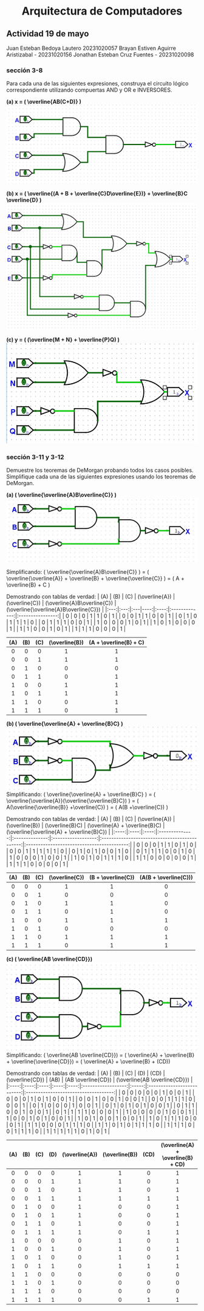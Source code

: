 <h1 style="text-align: center;">Arquitectura de Computadores</h1>

## Actividad 19 de mayo 

Juan Esteban Bedoya Lautero 20231020057
Brayan Estiven Aguirre Aristizabal - 20231020156
Jonathan Esteban Cruz Fuentes - 20231020098


### sección 3-8

Para cada una de las siguientes expresiones, construya el circuito lógico correspondiente utilizando compuertas AND y OR e INVERSORES.

**(a) x = \( \overline{AB(C+D)} \)**
![circuito 3-8 a](images/circuito3-8a.png)

**(b) x = \( \overline{(A + B + \overline{C}D\overline{E})} + \overline{B}C \overline{D} \)**
![circuito 3-8 b](images/circuito3-8b.png)

**(c) y = \( (\overline{M + N} + \overline{P}Q) \)**
![circuito 3-8 c](images/circuito3-8c.png)

### sección 3-11 y 3-12
Demuestre los teoremas de DeMorgan probando todos los casos posibles.
Simplifique cada una de las siguientes expresiones usando los teoremas de DeMorgan.

**(a) \( \overline{\overline{A}B\overline{C}} \)**
![circuito 3-11 a](images/circuito3-11a.png)

Simplificando:
\( \overline{\overline{A}B\overline{C}} \)
= \( \overline{\overline{A}} + \overline{B} + \overline{\overline{C}} \)
= \( A + \overline{B} + C \)

Demostrando con tablas de verdad:
| \(A\) | \(B\) | \(C\) | \(\overline{A}\) | \(\overline{C}\) | \(\overline{A}B\overline{C}\) | \(\overline{\overline{A}B\overline{C}}\) |
|:---:|:---:|:---|----:|:----:|:-------------:|:----------------:|
| 0 | 0 | 0 |  1 |  1 |      0      |        1       |
| 0 | 0 | 1 |  1 |  0 |      0      |        1       |
| 0 | 1 | 0 |  1 |  1 |      1      |        0       |
| 0 | 1 | 1 |  1 |  0 |      0      |        1       |
| 1 | 0 | 0 |  0 |  1 |      0      |        1       |
| 1 | 0 | 1 |  0 |  0 |      0      |        1       |
| 1 | 1 | 0 |  0 |  1 |      0      |        1       |
| 1 | 1 | 1 |  0 |  0 |      0      |        1       |

| \(A\) | \(B\) | \(C\) | \(\overline{B}\) | \(A + \overline{B} + C\) |
|:----:|:----:|:----:|:--------------:|:-----------------------:|
| 0    | 0    | 0    |       1        |            1            |
| 0    | 0    | 1    |       1        |            1            |
| 0    | 1    | 0    |       0        |            0            |
| 0    | 1    | 1    |       0        |            1            |
| 1    | 0    | 0    |       1        |            1            |
| 1    | 0    | 1    |       1        |            1            |
| 1    | 1    | 0    |       0        |            1            |
| 1    | 1    | 1    |       0        |            1            |



**(b) \( \overline{\overline{A}  + \overline{B}C} \)**
![circuito 3-11 b](images/circuito3-11b.png)
Simplificando:
\( \overline{\overline{A}  + \overline{B}C} \)
= \( \overline{\overline{A}}(\overline{\overline{B}C}) \)
= \( A(\overline{\overline{B}} +\overline{C}) \)
= \( A(B +\overline{C}) \)

Demostrando con tablas de verdad:
| \(A\) | \(B\) | \(C\) | \(\overline{A}\) | \(\overline{B}\) | \(\overline{B}C\) |        \(\overline{A} + \overline{B}C\)        | \(\overline{\overline{A} + \overline{B}C}\) |
|:----:|:----:|:----:|:--------------:|:--------------:|:------------------:|:---------------------------------------------:|:------------------------------------------:|
|  0   |  0   |  0   |       1        |       1        |         0          |                      1                        |                    0                       |
|  0   |  0   |  1   |       1        |       1        |         1          |                      1                        |                    0                       |
|  0   |  1   |  0   |       1        |       0        |         0          |                      1                        |                    0                       |
|  0   |  1   |  1   |       1        |       0        |         0          |                      1                        |                    0                       |
|  1   |  0   |  0   |       0        |       1        |         0          |                      0                        |                    1                       |
|  1   |  0   |  1   |       0        |       1        |         1          |                      1                        |                    0                       |
|  1   |  1   |  0   |       0        |       0        |         0          |                      0                        |                    1                       |
|  1   |  1   |  1   |       0        |       0        |         0          |                      0                        |                    1                       |

| \(A\) | \(B\) | \(C\) | \(\overline{C}\) | \(B + \overline{C}\) | \(A(B + \overline{C})\) |
|:----:|:----:|:----:|:-----------------:|:---------------------:|:------------------------:|
|  0   |  0   |  0   |        1          |           1           |            0             |
|  0   |  0   |  1   |        0          |           0           |            0             |
|  0   |  1   |  0   |        1          |           1           |            0             |
|  0   |  1   |  1   |        0          |           1           |            0             |
|  1   |  0   |  0   |        1          |           1           |            1             |
|  1   |  0   |  1   |        0          |           0           |            0             |
|  1   |  1   |  0   |        1          |           1           |            1             |
|  1   |  1   |  1   |        0          |           1           |            1             |



**(c) \( \overline{AB \overline{CD}}\)**
![circuito 3-11 c](images/circuito3-11c.png)
Simplificando:
\( \overline{AB \overline{CD}}\)
= \( \overline{A} + \overline{B} + \overline{\overline{CD}}\)
= \( \overline{A} + \overline{B} + (CD)\)
 
Demostrando con tablas de verdad:
| \(A\) | \(B\) | \(C\) | \(D\) | \(CD\) | \(\overline{CD}\) | \(AB\) | \(AB \overline{CD}\) | \(\overline{AB \overline{CD}}\) |
|:----:|:----:|:----:|:----:|:----:|:------------------:|:-----:|:--------------------------:|:------------------------------------:|
|  0   |  0   |  0   |  0   |  0   |         1          |   0   |             0              |                 1                    |
|  0   |  0   |  0   |  1   |  0   |         1          |   0   |             0              |                 1                    |
|  0   |  0   |  1   |  0   |  0   |         1          |   0   |             0              |                 1                    |
|  0   |  0   |  1   |  1   |  1   |         0          |   0   |             0              |                 1                    |
|  0   |  1   |  0   |  0   |  0   |         1          |   0   |             0              |                 1                    |
|  0   |  1   |  0   |  1   |  0   |         1          |   0   |             0              |                 1                    |
|  0   |  1   |  1   |  0   |  0   |         1          |   0   |             0              |                 1                    |
|  0   |  1   |  1   |  1   |  1   |         0          |   0   |             0              |                 1                    |
|  1   |  0   |  0   |  0   |  0   |         1          |   0   |             0              |                 1                    |
|  1   |  0   |  0   |  1   |  0   |         1          |   0   |             0              |                 1                    |
|  1   |  0   |  1   |  0   |  0   |         1          |   0   |             0              |                 1                    |
|  1   |  0   |  1   |  1   |  1   |         0          |   0   |             0              |                 1                    |
|  1   |  1   |  0   |  0   |  0   |         1          |   1   |             1              |                 0                    |
|  1   |  1   |  0   |  1   |  0   |         1          |   1   |             1              |                 0                    |
|  1   |  1   |  1   |  0   |  0   |         1          |   1   |             1              |                 0                    |
|  1   |  1   |  1   |  1   |  1   |         0          |   1   |             0              |                 1                    |

| \(A\) | \(B\) | \(C\) | \(D\) | \(\overline{A}\) | \(\overline{B}\) | \(CD\) | \(\overline{A} + \overline{B} + CD\) |
|:----:|:----:|:----:|:----:|:---------------:|:---------------:|:-----:|:-------------------------------:|
|  0   |  0   |  0   |  0   |        1        |        1        |   0   |               1               |
|  0   |  0   |  0   |  1   |        1        |        1        |   0   |               1               |
|  0   |  0   |  1   |  0   |        1        |        1        |   0   |               1               |
|  0   |  0   |  1   |  1   |        1        |        1        |   1   |               1               |
|  0   |  1   |  0   |  0   |        1        |        0        |   0   |               1               |
|  0   |  1   |  0   |  1   |        1        |        0        |   0   |               1               |
|  0   |  1   |  1   |  0   |        1        |        0        |   0   |               1               |
|  0   |  1   |  1   |  1   |        1        |        0        |   1   |               1               |
|  1   |  0   |  0   |  0   |        0        |        1        |   0   |               1               |
|  1   |  0   |  0   |  1   |        0        |        1        |   0   |               1               |
|  1   |  0   |  1   |  0   |        0        |        1        |   0   |               1               |
|  1   |  0   |  1   |  1   |        0        |        1        |   1   |               1               |
|  1   |  1   |  0   |  0   |        0        |        0        |   0   |               0               |
|  1   |  1   |  0   |  1   |        0        |        0        |   0   |               0               |
|  1   |  1   |  1   |  0   |        0        |        0        |   0   |               0               |
|  1   |  1   |  1   |  1   |        0        |        0        |   1   |               1               |
